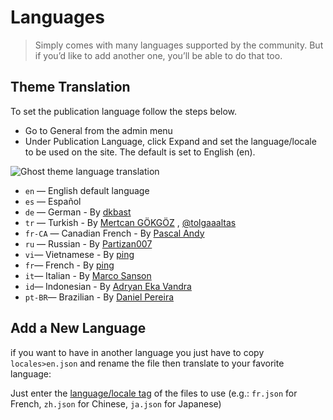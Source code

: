 # Languages

> Simply comes with many languages supported by the community. But if you’d like to add another one, you’ll be able to do that too.

## Theme Translation

To set the publication language follow the steps below.

- Go to General from the admin menu
- Under Publication Language, click Expand and set the language/locale to be used on the site. The default is set to English (en).

![Ghost theme language translation](https://user-images.githubusercontent.com/10253167/104945029-12c01500-5986-11eb-8c50-8902d11a7c2b.jpg)

- `en` — English default language
- `es` — Español
- `de` — German - By [dkbast](https://github.com/dkbast)
- `tr` — Turkish - By [Mertcan GÖKGÖZ](https://github.com/MertcanGokgoz) , [@tolgaaaltas](https://github.com/tolgaaaltas)
- `fr-CA` — Canadian French - By [Pascal Andy](https://github.com/pascalandy)
- `ru` — Russian - By [Partizan007](https://github.com/partizan007)
- `vi`— Vietnamese - By [ping](https://github.com/everping)
- `fr`— French - By [ping](https://github.com/StanGirard)
- `it`— Italian - By [Marco Sanson](https://github.com/marcosanson)
- `id`— Indonesian - By [Adryan Eka Vandra](https://github.com/adryanev)
- `pt-BR`— Brazilian - By [Daniel Pereira](https://github.com/danieldeev)

## Add a New Language

if you want to have in another language you just have to copy `locales>en.json` and rename the file then translate to your favorite language:

Just enter the [language/locale tag](https://www.w3schools.com/tags/ref_language_codes.asp) of the files to use (e.g.: `fr.json` for French, `zh.json` for Chinese, `ja.json` for Japanese)
